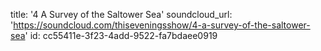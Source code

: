 title: '4 A Survey of the Saltower Sea'
soundcloud_url: 'https://soundcloud.com/thiseveningsshow/4-a-survey-of-the-saltower-sea'
id: cc55411e-3f23-4add-9522-fa7bdaee0919
